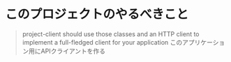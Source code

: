 # このプロジェクトのやるべきこと

> project-client should use those classes and an HTTP client to implement a full-fledged client for your application
このアプリケーション用にAPIクライアントを作る
